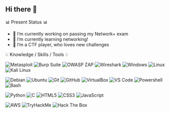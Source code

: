 ## Hi there 👋


📊 Present Status 📊
- 🔭 I’m currently working on passing my Network+ exam 
- 🌱 I’m currently learning networking!
- 👯 I’m a CTF player, who loves new challenges

💡 Knowledge / Skills / Tools 💡

![Metasploit](https://img.shields.io/badge/METASPLOIT-%23282C34?style=for-the-badge&logo=metasploit&logoColor=white)
![Burp Suite](https://img.shields.io/badge/Burp%20Suite-%23282C34?style=for-the-badge&logo=burp%20suite&logoColor=white)
![OWASP ZAP](https://img.shields.io/badge/OWASP%20ZAP-%23282C34?style=for-the-badge&logo=owasp%20zap&logoColor=white)
![Wireshark](https://img.shields.io/badge/Wireshark-%23282C34?style=for-the-badge&logo=wireshark&logoColor=white)
![Windows](https://img.shields.io/badge/Windows-%23282C34?style=for-the-badge&logo=windows&logoColor=white)
![Linux](https://img.shields.io/badge/Linux-%23282C34?style=for-the-badge&logo=linux&logoColor=white)
![Kali Linux](https://img.shields.io/badge/Kali%20Linux-%23282C34?style=for-the-badge&logo=kalilinux&logoColor=white)

![Debian](https://img.shields.io/badge/Debian-%23282C34?style=for-the-badge&logo=debian&logoColor=white)
![Ubuntu](https://img.shields.io/badge/Ubuntu-%23282C34?style=for-the-badge&logo=ubuntu&logoColor=white)
![Git](https://img.shields.io/badge/Git-%23282C34?style=for-the-badge&logo=git&logoColor=white)
![GitHub](https://img.shields.io/badge/GitHub-%23282C34?style=for-the-badge&logo=github&logoColor=white)
![VirtualBox](https://img.shields.io/badge/VirtualBox-%23282C34?style=for-the-badge&logo=virtualbox&logoColor=white)
![VS Code](https://img.shields.io/badge/VS%20Code-%23282C34?style=for-the-badge&logo=visual%20studio%20code&logoColor=white)
![Powershell](https://img.shields.io/badge/Powershell-%23282C34?style=for-the-badge&logo=powershell&logoColor=white)
![Bash](https://img.shields.io/badge/Bash-%23282C34?style=for-the-badge&logo=gnubash&logoColor=white)

![Python](https://img.shields.io/badge/Python-%23282C34?style=for-the-badge&logo=python&logoColor=white)
![C](https://img.shields.io/badge/C-%23282C34?style=for-the-badge&logo=c&logoColor=white)
![HTML5](https://img.shields.io/badge/HTML5-%23282C34?style=for-the-badge&logo=html5&logoColor=white)
![CSS3](https://img.shields.io/badge/CSS3-%23282C34?style=for-the-badge&logo=css3&logoColor=white)
![JavaScript](https://img.shields.io/badge/JavaScript-%23282C34?style=for-the-badge&logo=javascript&logoColor=white)

![AWS](https://img.shields.io/badge/AWS-%23282C34?style=for-the-badge&logo=amazon%20aws&logoColor=white)
![TryHackMe](https://img.shields.io/badge/TryHackMe-%23282C34?style=for-the-badge&logo=tryhackme&logoColor=white)
![Hack The Box](https://img.shields.io/badge/Hack%20The%20Box-%23282C34?style=for-the-badge&logo=hackthebox&logoColor=white)


<!--
**mrblue223/mrblue223** is a ✨ _special_ ✨ repository because its `README.md` (this file) appears on your GitHub profile.

Here are some ideas to get you started:

- 🔭 I’m currently working on ...
- 🌱 I’m currently learning ...
- 👯 I’m looking to collaborate on ...
- 🤔 I’m looking for help with ...
- 💬 Ask me about ...
- 📫 How to reach me: ...
- 😄 Pronouns: ...
- ⚡ Fun fact: ...
-->
